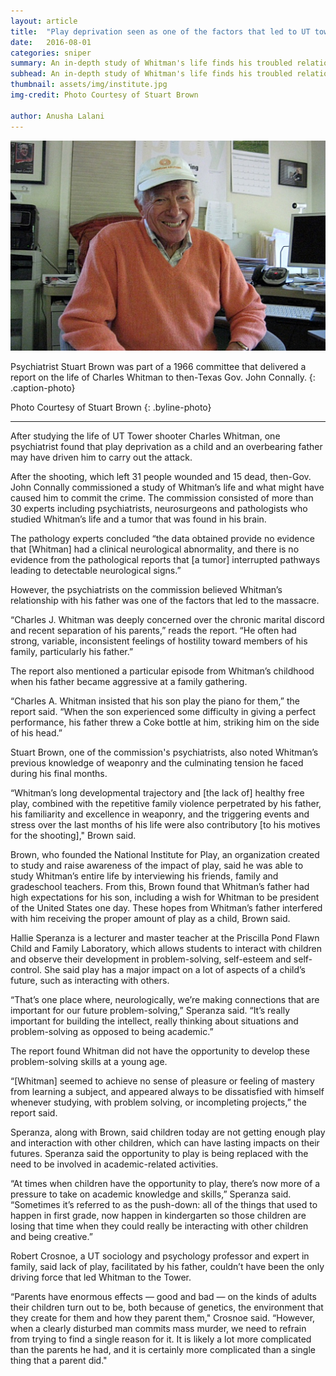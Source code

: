```yaml
---
layout: article
title:  "Play deprivation seen as one of the factors that led to UT tower shooting in 1966"
date:   2016-08-01
categories: sniper
summary: An in-depth study of Whitman's life finds his troubled relationship with his father to be a factor in the Tower shooting.
subhead: An in-depth study of Whitman's life finds his troubled relationship with his father to be a factor in the Tower shooting. 
thumbnail: assets/img/institute.jpg
img-credit: Photo Courtesy of Stuart Brown

author: Anusha Lalani
---
```


![Stuart Brown](assets/img/institute.jpg)

Psychiatrist Stuart Brown was part of a 1966 committee that delivered a report on the life of Charles Whitman to then-Texas Gov. John Connally. 
{: .caption-photo}

Photo Courtesy of Stuart Brown
{: .byline-photo}

<hr>

After studying the life of UT Tower shooter Charles Whitman, one psychiatrist found that play deprivation as a child and an overbearing father may have driven him to carry out the attack. 

After the shooting, which left 31 people wounded and 15 dead, then-Gov. John Connally commissioned a study of Whitman’s life and what might have caused him to commit the crime. The commission consisted of more than 30 experts including psychiatrists, neurosurgeons and pathologists who studied Whitman’s life and a tumor that was found in his brain. 

The pathology experts concluded “the data obtained provide no evidence that [Whitman] had a clinical neurological abnormality, and there is no evidence from the pathological reports that [a tumor] interrupted pathways leading to detectable neurological signs.” 

However, the psychiatrists on the commission believed Whitman’s relationship with his father was one of the factors that led to the massacre.  

“Charles J. Whitman was deeply concerned over the chronic marital discord and recent separation of his parents,” reads the report. “He often had strong, variable, inconsistent feelings of hostility toward members of his family, particularly his father.”

The report also mentioned a particular episode from Whitman’s childhood when his father became aggressive at a family gathering.

“Charles A. Whitman insisted that his son play the piano for them,” the report said. “When the son experienced some difficulty in giving a perfect performance, his father threw a Coke bottle at him, striking him on the side of his head.”

Stuart Brown, one of the commission's psychiatrists, also noted Whitman’s previous knowledge of weaponry and the culminating tension he faced during his final months. 

“Whitman’s long developmental trajectory and [the lack of] healthy free play, combined with the repetitive family violence perpetrated by his father, his familiarity and excellence in weaponry, and the triggering events and stress over the last months of his life were also contributory [to his motives for the shooting]," Brown said.

Brown, who founded the National Institute for Play, an organization created to study and raise awareness of the impact of play, said he was able to study Whitman’s entire life by interviewing his friends, family and gradeschool teachers. From this, Brown found that Whitman’s father had high expectations for his son, including a wish for Whitman to be president of the United States one day. These hopes from Whitman’s father interfered with him receiving the proper amount of play as a child, Brown said. 

Hallie Speranza is a lecturer and master teacher at the Priscilla Pond Flawn Child and Family Laboratory, which allows students to interact with children and observe their development in problem-solving, self-esteem and self-control. She said play has a major impact on a lot of aspects of a child’s future, such as interacting with others. 

“That’s one place where, neurologically, we’re making connections that are important for our future problem-solving,” Speranza said. “It’s really important for building the intellect, really thinking about situations and problem-solving as opposed to being academic.”

The report found Whitman did not have the opportunity to develop these problem-solving skills at a young age. 

“[Whitman] seemed to achieve no sense of pleasure or feeling of mastery from learning a subject, and appeared always to be dissatisfied with himself whenever studying, with problem solving, or incompleting projects,” the report said. 

Speranza, along with Brown, said children today are not getting enough play and interaction with other children, which can have lasting impacts on their futures. Speranza said the opportunity to play is being replaced with the need to be involved in academic-related activities. 

“At times when children have the opportunity to play,  there’s now more of a pressure to take on academic knowledge and skills,” Speranza said. “Sometimes it’s referred to as the push-down: all of the things that used to happen in first grade, now happen in kindergarten so those children are losing that time when they could really be interacting with other children and being creative.”

Robert Crosnoe, a UT sociology and psychology professor and expert in family, said lack of play, facilitated by his father, couldn’t have been the only driving force that led Whitman to the Tower. 

“Parents have enormous effects — good and bad — on the kinds of adults their children turn out to be, both because of genetics, the environment that they create for them and how they parent them," Crosnoe said. “However, when a clearly disturbed man commits mass murder, we need to refrain from trying to find a single reason for it. It is likely a lot more complicated than the parents he had, and it is certainly more complicated than a single thing that a parent did."

